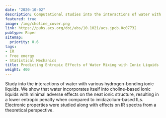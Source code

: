 ```yaml
---
date: "2020-10-02"
description: Computational studies into the interactions of water with ionic liquids - fully ab initio study
featured: true
image: /img/choline_cover.png
link: https://pubs.acs.org/doi/abs/10.1021/acs.jpcb.0c07732
pubtype: Paper
sitemap:
  priority: 0.6
tags:
- IR
- Free energy
- Statistical Mechanics
title: Predicting Entropic Effects of Water Mixing with Ionic Liquids
weight: 400
---
```

  
Study into the interactions of water with various hydrogen-bonding ionic liquids. 
We show that water incorporates itself into choline-based ionic liquids with 
minimal adverse effects on the neat ionic structure, 
resulting in a lower entropic penalty when compared to imidazolium-based ILs.
Electronic properties were studied along with effects on IR spectra from a theoretical perspective.
